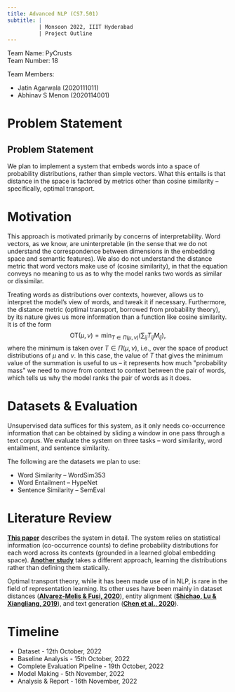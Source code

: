 ```yaml
---
title: Advanced NLP (CS7.501)
subtitle: |
          | Monsoon 2022, IIIT Hyderabad
          | Project Outline
---
```


Team Name: PyCrusts  
Team Number: 18

Team Members:

* Jatin Agarwala (2020111011)
* Abhinav S Menon (2020114001)

# Problem Statement
## Problem Statement
We plan to implement a system that embeds words into a space of probability distributions, rather than simple vectors. What this entails is that distance in the space is factored by metrics other than cosine similarity – specifically, optimal transport.

# Motivation
This approach is motivated primarily by concerns of interpretability. Word vectors, as we know, are uninterpretable (in the sense that we do not understand the correspondence between dimensions in the embedding space and semantic features). We also do not understand the distance metric that word vectors make use of (cosine similarity), in that the equation conveys no meaning to us as to why the model ranks two words as similar or dissimilar.

Treating words as distributions over contexts, however, allows us to interpret the model’s view of words, and tweak it if necessary. Furthermore, the distance metric (optimal transport, borrowed from probability theory), by its nature gives us more information than a function like cosine similarity. It is of the form
$$\text{OT}(\mu,\nu) = \min_{T \in \Pi(\mu,\nu)} \left( \sum_{ij} T_{ij}M_{ij} \right),$$
where the minimum is taken over $T \in \Pi(\mu,\nu)$, i.e., over the space of product distributions of $\mu$ and $\nu$. In this case, the value of $T$ that gives the minimum value of the summation is useful to us – it represents how much "probability mass" we need to move from context to context between the pair of words, which tells us why the model ranks the pair of words as it does.

# Datasets & Evaluation
Unsupervised data suffices for this system, as it only needs co-occurrence information that can be obtained by sliding a window in one pass through a text corpus. We evaluate the system on three tasks – word similarity, word entailment, and sentence similarity.

The following are the datasets we plan to use:

* Word Similarity – WordSim353
* Word Entailment – HypeNet
* Sentence Similarity – SemEval

# Literature Review
[**This paper**](https://proceedings.mlr.press/v108/singh20a/singh20a.pdf) describes the system in detail. The system relies on statistical information (co-occurrence counts) to define probability distributions for each word across its contexts (grounded in a learned global embedding space). 
[**Another study**](https://arxiv.org/pdf/1905.03329.pdf) takes a different approach, learning the distributions rather than defining them statically.

Optimal transport theory, while it has been made use of in NLP, is rare in the field of representation learning. Its other uses have been mainly in dataset distances ([**Alvarez-Melis & Fusi, 2020**](https://proceedings.neurips.cc/paper/2020/file/f52a7b2610fb4d3f74b4106fb80b233d-Paper.pdf)), entity alignment ([**Shichao, Lu & Xiangliang, 2019**](https://repository.kaust.edu.sa/bitstream/handle/10754/661838/3778_OTEA.pdf?sequence=1&isAllowed=y)), and text generation ([**Chen et al., 2020**](https://arxiv.org/pdf/1809.06297.pdf)).


# Timeline 
* Dataset - 12th October, 2022
* Baseline Analysis - 15th October, 2022
* Complete Evaluation Pipeline - 19th October, 2022
* Model Making - 5th November, 2022
* Analysis & Report - 16th November, 2022

